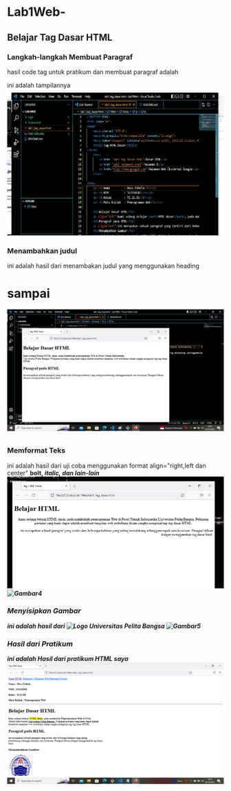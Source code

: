 # Lab1Web-
## Belajar Tag Dasar HTML

### Langkah-langkah Membuat Paragraf
hasil code tag untuk pratikum dan membuat paragraf adalah <p>
ini adalah tampilannya
![Gambar1](screenshot/ssc.png)

### Menambahkan judul
ini adalah hasil dari menambakan judul yang menggunakan
heading <h1> sampai <h6>
![Gambar2](screenshot/ss3.png)

### Memformat Teks
ini adalah hasil dari uji coba menggunakan 
format align="right,left dan center" <b> bolt, <i> italic, dan lain-lain
![Gambar3](screenshot/ss1.png) 
![Gambar4](screenshot/ss4.png)

### Menyisipkan Gambar
ini adalah hasil dari <img src="logo upb.png" width="150" title="Logo Universitas Pelita Bangsa">
![Gambar5](screenshot/ss6)

### Hasil dari Pratikum
ini adalah Hasil dari pratikum HTML saya
![gambar7](screenshot/hsl.png)


